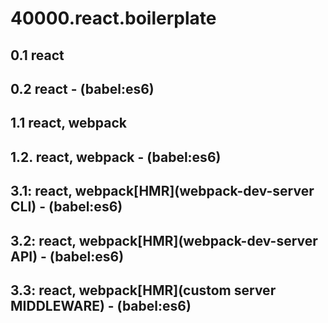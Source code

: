 # 40000.react.boilerplate

## 0.1  react
## 0.2  react - (babel:es6)

## 1.1  react, webpack 
## 1.2. react, webpack - (babel:es6)

## 3.1: react, webpack[HMR](webpack-dev-server CLI) - (babel:es6)
## 3.2: react, webpack[HMR](webpack-dev-server API) - (babel:es6)
## 3.3: react, webpack[HMR](custom server MIDDLEWARE) - (babel:es6)
